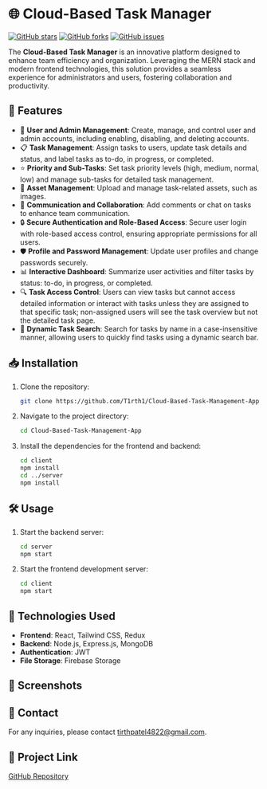 # 🌐 Cloud-Based Task Manager

[![GitHub stars](https://img.shields.io/github/stars/T1rth1/Cloud-Based-Task-Management-App)](https://github.com/T1rth1/Cloud-Based-Task-Management-App/stargazers)
[![GitHub forks](https://img.shields.io/github/forks/T1rth1/Cloud-Based-Task-Management-App)](https://github.com/T1rth1/Cloud-Based-Task-Management-App/network)
[![GitHub issues](https://img.shields.io/github/issues/T1rth1/Cloud-Based-Task-Management-App)](https://github.com/T1rth1/Cloud-Based-Task-Management-App/issues)

The **Cloud-Based Task Manager** is an innovative platform designed to enhance team efficiency and organization. Leveraging the MERN stack and modern frontend technologies, this solution provides a seamless experience for administrators and users, fostering collaboration and productivity.

## 🚀 Features

- 👤 **User and Admin Management**: Create, manage, and control user and admin accounts, including enabling, disabling, and deleting accounts.
- 📋 **Task Management**: Assign tasks to users, update task details and status, and label tasks as to-do, in progress, or completed.
- ⭐ **Priority and Sub-Tasks**: Set task priority levels (high, medium, normal, low) and manage sub-tasks for detailed task management.
- 📂 **Asset Management**: Upload and manage task-related assets, such as images.
- 💬 **Communication and Collaboration**: Add comments or chat on tasks to enhance team communication.
- 🔒 **Secure Authentication and Role-Based Access**: Secure user login with role-based access control, ensuring appropriate permissions for all users.
- 🛡️ **Profile and Password Management**: Update user profiles and change passwords securely.
- 📊 **Interactive Dashboard**: Summarize user activities and filter tasks by status: to-do, in progress, or completed.
- 🔍 **Task Access Control**: Users can view tasks but cannot access detailed information or interact with tasks unless they are assigned to that specific task; non-assigned users will see the task overview but not the detailed task page.
- 🔎 **Dynamic Task Search**: Search for tasks by name in a case-insensitive manner, allowing users to quickly find tasks using a dynamic search bar.

## 📥 Installation

1. Clone the repository:
    ```bash
    git clone https://github.com/T1rth1/Cloud-Based-Task-Management-App.git
    ```
2. Navigate to the project directory:
    ```bash
    cd Cloud-Based-Task-Management-App
    ```
3. Install the dependencies for the frontend and backend:
    ```bash
    cd client
    npm install
    cd ../server
    npm install
    ```

## 🛠️ Usage

1. Start the backend server:
    ```bash
    cd server
    npm start
    ```
2. Start the frontend development server:
    ```bash
    cd client
    npm start
    ```

## 🧰 Technologies Used

- **Frontend**: React, Tailwind CSS, Redux
- **Backend**: Node.js, Express.js, MongoDB
- **Authentication**: JWT
- **File Storage**: Firebase Storage

## 📸 Screenshots

## 📧 Contact

For any inquiries, please contact [tirthpatel4822@gmail.com](mailto:tirthpatel4822@gmail.com).

## 🔗 Project Link

[GitHub Repository](https://github.com/T1rth1/Cloud-Based-Task-Management-App)

